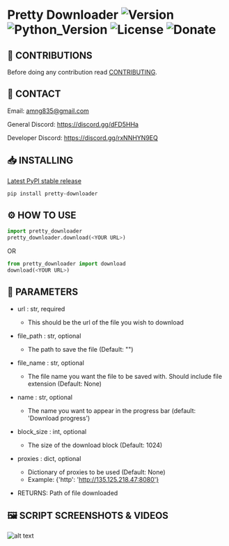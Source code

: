 # Pretty Downloader ![Version](https://img.shields.io/badge/Version-v0.0.9-orange?style=flat-square&url=https://github.com/DEADSEC-SECURITY/pretty-downloader/blob/main/CHANGELOG.md) ![Python_Version](https://img.shields.io/badge/Python-3.7%2B-blue?style=flat-square) ![License](https://img.shields.io/badge/License-MIT-red?style=flat-square) ![Donate](https://img.shields.io/badge/Donate-Crypto-yellow?style=flat-square)

## 📝 CONTRIBUTIONS

Before doing any contribution read <a href="https://github.com/DEADSEC-SECURITY/pretty-downloader/blob/main/CONTRIBUTING.md">CONTRIBUTING</a>.

## 📧 CONTACT

Email: amng835@gmail.com

General Discord: https://discord.gg/dFD5HHa

Developer Discord: https://discord.gg/rxNNHYN9EQ

## 📥 INSTALLING
<a href="https://pypi.org/project/Pretty-Downloader">Latest PyPI stable release</a>
```bash
pip install pretty-downloader
```

## ⚙ HOW TO USE
```python
import pretty_downloader
pretty_downloader.download(<YOUR URL>)
```
OR
```python
from pretty_downloader import download
download(<YOUR URL>)
```

## 🤝 PARAMETERS
- url : str, required
  - This should be the url of the file you wish to download
- file_path : str, optional
  - The path to save the file (Default: "")
- file_name : str, optional 
  - The file name you want the file to be saved with. Should include file extension (Default: None)
- name : str, optional
  - The name you want to appear in the progress bar (default: 'Download progress')
- block_size : int, optional
  - The size of the download block (Default: 1024)
- proxies : dict, optional
  - Dictionary of proxies to be used (Default: None)
  - Example: {'http': 'http://135.125.218.47:8080'}
  
- RETURNS: Path of file downloaded


## 🖼️ SCRIPT SCREENSHOTS & VIDEOS

  ![alt text](https://s4.gifyu.com/images/New-video.gif)
